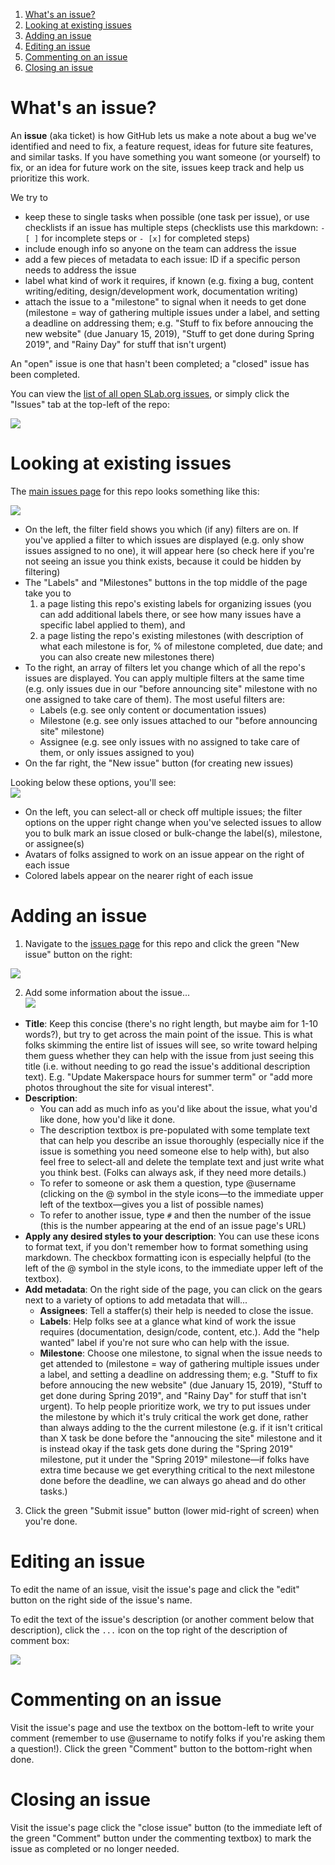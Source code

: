 1. [What's an issue?](#whats-an-issue)  
2. [Looking at existing issues](#looking-at-existing-issues)  
3. [Adding an issue](#adding-an-issue)  
4. [Editing an issue](#editing-an-issue)  
5. [Commenting on an issue](#commenting-on-an-issue)
6. [Closing an issue](#closing-an-issue)  

# What's an issue?

An **issue** (aka ticket) is how GitHub lets us make a note about a bug we've identified and need to fix, a feature request, ideas for future site features, and similar tasks. If you have something you want someone (or yourself) to fix, or an idea for future work on the site, issues keep track and help us prioritize this work.

We try to  
* keep these to single tasks when possible (one task per issue), or use checklists if an issue has multiple steps (checklists use this markdown: `- [ ]` for incomplete steps or `- [x]` for completed steps)  
* include enough info so anyone on the team can address the issue  
* add a few pieces of metadata to each issue: ID if a specific person needs to address the issue  
* label what kind of work it requires, if known (e.g. fixing a bug, content writing/editing, design/development work, documentation writing)  
* attach the issue to a "milestone" to signal when it needs to get done (milestone = way of gathering multiple issues under a label, and setting a deadline on addressing them; e.g. "Stuff to fix before annoucing the new website" (due January 15, 2019), "Stuff to get done during Spring 2019", and "Rainy Day" for stuff that isn't urgent)

An "open" issue is one that hasn't been completed; a "closed" issue has been completed.

You can view the [list of all open SLab.org issues](https://github.com/scholarslab/scholarslab.org/issues), or simply click the "Issues" tab at the top-left of the repo:  

![](https://github.com/scholarslab/scholarslab.org/blob/master/docs/docs-images/docs-issues-switch-to-issues-tab.png)

# Looking at existing issues
The [main issues page](https://github.com/scholarslab/scholarslab.org/issues) for this repo looks something like this: 

![](https://github.com/scholarslab/scholarslab.org/blob/master/docs/docs-images/docs-issues-overview-top.png)

* On the left, the filter field shows you which (if any) filters are on. If you've applied a filter to which issues are displayed (e.g. only show issues assigned to no one), it will appear here (so check here if you're not seeing an issue you think exists, because it could be hidden by filtering)  
* The "Labels" and "Milestones" buttons in the top middle of the page take you to  
  1) a page listing this repo's existing labels for organizing issues (you can add additional labels there, or see how many issues have a specific label applied to them), and  
  2) a page listing the repo's existing milestones (with description of what each milestone is for, % of milestone completed, due date; and you can also create new milestones there)  
* To the right, an array of filters let you change which of all the repo's issues are displayed. You can apply multiple filters at the same time (e.g. only issues due in our "before announcing site" milestone with no one assigned to take care of them). The most useful filters are:   
  * Labels (e.g. see only content or documentation issues)  
  * Milestone (e.g. see only issues attached to our "before announcing site" milestone)  
  * Assignee (e.g. see only issues with no assigned to take care of them, or only issues assigned to you)   
* On the far right, the "New issue" button (for creating new issues)  

Looking below these options, you'll see:  
![](https://github.com/scholarslab/scholarslab.org/blob/master/docs/docs-images/docs-issues-overview-bottom.png)  
* On the left, you can select-all or check off multiple issues; the filter options on the upper right change when you've selected issues to allow you to bulk mark an issue closed or bulk-change the label(s), milestone, or assignee(s)  
* Avatars of folks assigned to work on an issue appear on the right of each issue
* Colored labels appear on the nearer right of each issue

# Adding an issue
1. Navigate to the [issues page](https://github.com/scholarslab/scholarslab.org/issues) for this repo and click the green "New issue" button on the right:  

![](https://github.com/scholarslab/scholarslab.org/blob/master/docs/docs-images/docs-issues-new-issue-button.png) 

2. Add some information about the issue...  
![](https://github.com/scholarslab/scholarslab.org/blob/master/docs/docs-images/docs-issues-new-issue-page.png)  

* **Title**: Keep this concise (there's no right length, but maybe aim for 1-10 words?), but try to get across the main point of the issue. This is what folks skimming the entire list of issues will see, so write toward helping them guess whether they can help with the issue from just seeing this title (i.e. without needing to go read the issue's additional description text). E.g. "Update Makerspace hours for summer term" or "add more photos throughout the site for visual interest".  
* **Description**:  
  * You can add as much info as you'd like about the issue, what you'd like done, how you'd like it done.  
  * The description textbox is pre-populated with some template text that can help you describe an issue thoroughly (especially nice if the issue is something you need someone else to help with), but also feel free to select-all and delete the template text and just write what you think best. (Folks can always ask, if they need more details.)  
  * To refer to someone or ask them a question, type @username (clicking on the @ symbol in the style icons—to the immediate upper left of the textbox—gives you a list of possible names)  
  *  To refer to another issue, type `#` and then the number of the issue (this is the number appearing at the end of an issue page's URL)  
* **Apply any desired styles to your description**: You can use these icons to format text, if you don't remember how to format something using markdown. The checkbox formatting icon is especially helpful (to the left of the @ symbol in the style icons, to the immediate upper left of the textbox).  
* **Add metadata**: On the right side of the page, you can click on the gears next to a variety of options to add metadata that will...  
  * **Assignees**: Tell a staffer(s) their help is needed to close the issue.  
  * **Labels**: Help folks see at a glance what kind of work the issue requires (documentation, design/code, content, etc.). Add the "help wanted" label if you're not sure who can help with the issue.  
  * **Milestone**: Choose one milestone, to signal when the issue needs to get attended to (milestone = way of gathering multiple issues under a label, and setting a deadline on addressing them; e.g. "Stuff to fix before annoucing the new website" (due January 15, 2019), "Stuff to get done during Spring 2019", and "Rainy Day" for stuff that isn't urgent). To help people prioritize work, we try to put issues under the milestone by which it's truly critical the work get done, rather than always adding to the the current milestone (e.g. if it isn't critical than X task be done before the "annoucing the site" milestone and it is instead okay if the task gets done during the "Spring 2019" milestone, put it under the "Spring 2019" milestone—if folks have extra time because we get everything critical to the next milestone done before the deadline, we can always go ahead and do other tasks.)

3. Click the green "Submit issue" button (lower mid-right of screen) when you're done.  

# Editing an issue
To edit the name of an issue, visit the issue's page and click the "edit" button on the right side of the issue's name.  

To edit the text of the issue's description (or another comment below that description), click the `...` icon on the top right of the description of comment box:  

![](https://github.com/scholarslab/scholarslab.org/blob/master/docs/docs-images/docs-issues-edit-description.png)

# Commenting on an issue  
Visit the issue's page and use the textbox on the bottom-left to write your comment (remember to use @username to notify folks if you're asking them a question!). Click the green "Comment" button to the bottom-right when done.

# Closing an issue
Visit the issue's page click the "close issue" button (to the immediate left of the green "Comment" button under the commenting textbox) to mark the issue as completed or no longer needed.



